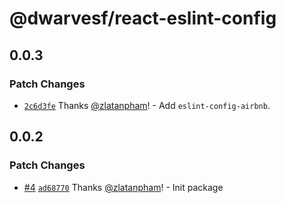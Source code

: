 # @dwarvesf/react-eslint-config

## 0.0.3

### Patch Changes

- [`2c6d3fe`](https://github.com/dwarvesf/react-sdk/commit/2c6d3fe5b595b0ef823a5c15a23687f45e137f81)
  Thanks [@zlatanpham](https://github.com/zlatanpham)! - Add
  `eslint-config-airbnb`.

## 0.0.2

### Patch Changes

- [#4](https://github.com/dwarvesf/react-sdk/pull/4)
  [`ad68770`](https://github.com/dwarvesf/react-sdk/commit/ad68770b4761b46318f8c279c382c71b1075ce33)
  Thanks [@zlatanpham](https://github.com/zlatanpham)! - Init package
